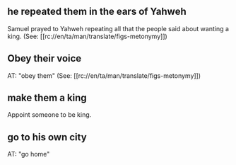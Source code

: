 ## he repeated them in the ears of Yahweh ##

Samuel prayed to Yahweh repeating all that the people said about wanting a king. (See: [[rc://en/ta/man/translate/figs-metonymy]])

## Obey their voice ##

AT: "obey them" (See: [[rc://en/ta/man/translate/figs-metonymy]])

## make them a king ##

Appoint someone to be king.

## go to his own city ##

AT: "go home"